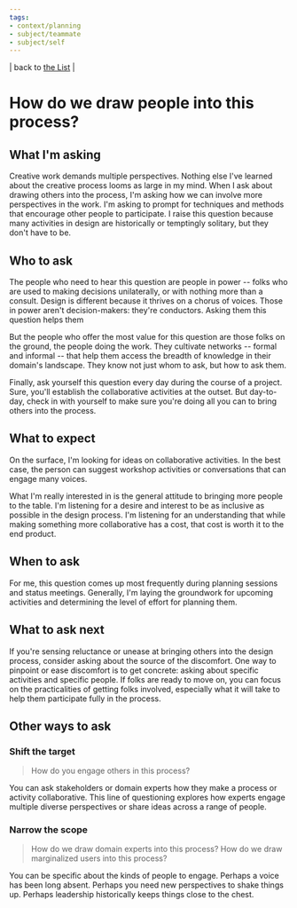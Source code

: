 ```yaml
---
tags: 
- context/planning
- subject/teammate
- subject/self
---
```


| back to [the List](index.md) |

# How do we draw people into this process?
## What I'm asking
Creative work demands multiple perspectives. Nothing else I've learned about the creative process looms as large in my mind. When I ask about drawing others into the process, I'm asking how we can involve more perspectives in the work. I'm asking to prompt for techniques and methods that encourage other people to participate. I raise this question because many activities in design are historically or temptingly solitary, but they don't have to be.

## Who to ask
The people who need to hear this question are people in power -- folks who are used to making decisions unilaterally, or with nothing more than a consult. Design is different because it thrives on a chorus of voices. Those in power aren't decision-makers: they're conductors. Asking them this question helps them

But the people who offer the most value for this question are those folks on the ground, the people doing the work. They cultivate networks -- formal and informal -- that help them access the breadth of knowledge in their domain's landscape. They know not just whom to ask, but how to ask them.

Finally, ask yourself this question every day during the course of a project. Sure, you'll establish the collaborative activities at the outset. But day-to-day, check in with yourself to make sure you're doing all you can to bring others into the process.

## What to expect
On the surface, I'm looking for ideas on collaborative activities. In the best case, the person can suggest workshop activities or conversations that can engage many voices.

What I'm really interested in is the general attitude to bringing more people to the table. I'm listening for a desire and interest to be as inclusive as possible in the design process. I'm listening for an understanding that while making something more collaborative has a cost, that cost is worth it to the end product.

## When to ask
For me, this question comes up most frequently during planning sessions and status meetings. Generally, I'm laying the groundwork for upcoming activities and determining the level of effort for planning them.


## What to ask next
If you're sensing reluctance or unease at bringing others into the design process, consider asking about the source of the discomfort. One way to pinpoint or ease discomfort is to get concrete: asking about specific activities and specific people. If folks are ready to move on, you can focus on the practicalities of getting folks involved, especially what it will take to help them participate fully in the process.



## Other ways to ask
### Shift the target
> How do you engage others in this process?

You can ask stakeholders or domain experts how they make a process or activity collaborative. This line of questioning explores how experts engage multiple diverse perspectives or share ideas across a range of people.

### Narrow the scope
> How do we draw domain experts into this process?
> How do we draw marginalized users into this process?

You can be specific about the kinds of people to engage. Perhaps a voice has been long absent. Perhaps you need new perspectives to shake things up. Perhaps leadership historically keeps things close to the chest.
